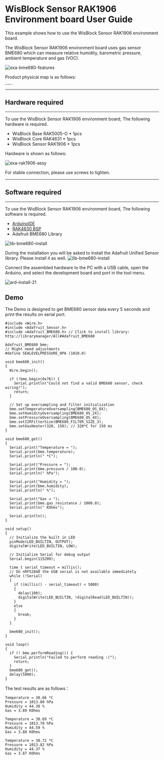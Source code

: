 # WisBlock Sensor RAK1906 Environment board User Guide

This example shows how to use the WisBlock Sensor RAK1906 environment board.

The WisBlock Sensor RAK1906 environment board uses gas sensor BME680  which can measure relative humidity, barometric pressure, ambient temperature and gas (VOC).

![exa-bme680-features](../../../../assets/Examples/exa-bme680-features.png)



Product physical map is as follows:

<img src="../../../../assets/repo/rak1906-top.png" alt="rak1906-top" style="zoom:25%;" />

----
## Hardware required
----
To use the WisBlock Sensor RAK1906 environment board, The following hardware is required.

- WisBlock Base RAK5005-O  \*  1pcs
- WisBlock Core RAK4631      \*  1pcs
- WisBlock Sensor RAK1906          \*  1pcs



Hardware is shown as follows:

![exa-rak1906-assy](../../../../assets/repo/exa-rak1906-assy.png)

For stable connection, please use screws to tighten.

----
## Software required
----
To use the WisBlock Sensor RAK1906 environment board, The following software is required.

- [ArduinoIDE](https://www.arduino.cc/en/Main/Software)
- [RAK4630 BSP](https://github.com/RAKWireless/RAK-nRF52-Arduino)
- Adafruit BME680 Library

![lib-bme680-install](../../../../assets/Arduino/lib-bme680-install.png)

During the installation you will be asked to install the Adafruit Unified Sensor library. Please install it as well.
![lib-bme680-install](../../../../assets/Arduino/lib-bme680-install-2.png)

Connect the assembled hardware to the PC with a USB cable, open the Arduino, and select the development board and port in the tool menu.

![ard-install-21](../../../../assets/Arduino/ard-install-21.png)



## Demo

The Demo is designed to get BME680 sensor data every 5 seconds and print the results on serial port.

```
#include <Wire.h>
#include <Adafruit_Sensor.h>
#include <Adafruit_BME680.h> // Click to install library: http://librarymanager/All#Adafruit_BME680

Adafruit_BME680 bme;
// Might need adjustments
#define SEALEVELPRESSURE_HPA (1010.0)

void bme680_init()
{
  Wire.begin();

  if (!bme.begin(0x76)) {
    Serial.println("Could not find a valid BME680 sensor, check wiring!");
    return;
  }

  // Set up oversampling and filter initialization
  bme.setTemperatureOversampling(BME680_OS_8X);
  bme.setHumidityOversampling(BME680_OS_2X);
  bme.setPressureOversampling(BME680_OS_4X);
  bme.setIIRFilterSize(BME680_FILTER_SIZE_3);
  bme.setGasHeater(320, 150); // 320*C for 150 ms
}

void bme680_get()
{
  Serial.print("Temperature = ");
  Serial.print(bme.temperature);
  Serial.println(" *C");

  Serial.print("Pressure = ");
  Serial.print(bme.pressure / 100.0);
  Serial.println(" hPa");

  Serial.print("Humidity = ");
  Serial.print(bme.humidity);
  Serial.println(" %");

  Serial.print("Gas = ");
  Serial.print(bme.gas_resistance / 1000.0);
  Serial.println(" KOhms");

  Serial.println();
}

void setup()
{
  // Initialize the built in LED
  pinMode(LED_BUILTIN, OUTPUT);
  digitalWrite(LED_BUILTIN, LOW);

  // Initialize Serial for debug output
  Serial.begin(115200);

  time_t serial_timeout = millis();
  // On nRF52840 the USB serial is not available immediately
  while (!Serial)
  {
    if ((millis() - serial_timeout) < 5000)
    {
      delay(100);
      digitalWrite(LED_BUILTIN, !digitalRead(LED_BUILTIN));
    }
    else
    {
      break;
    }
  }

  bme680_init();
}

void loop()
{
  if (! bme.performReading()) {
    Serial.println("Failed to perform reading :(");
    return;
  }
  bme680_get();
  delay(5000);
}

```



The test results are as follows：

```
Temperature = 30.66 *C
Pressure = 1013.80 hPa
Humidity = 44.38 %
Gas = 3.89 KOhms

Temperature = 30.69 *C
Pressure = 1013.78 hPa
Humidity = 44.59 %
Gas = 3.88 KOhms

Temperature = 30.72 *C
Pressure = 1013.82 hPa
Humidity = 44.37 %
Gas = 3.87 KOhms

```
